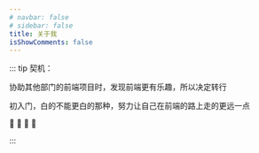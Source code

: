 ```yaml
---
# navbar: false
# sidebar: false
title: 关于我
isShowComments: false
---
```


::: tip 契机：

协助其他部门的前端项目时，发现前端更有乐趣，所以决定转行

初入门，白的不能更白的那种，努力让自己在前端的路上走的更远一点

:tada: :tada: :tada: :100:

:::
